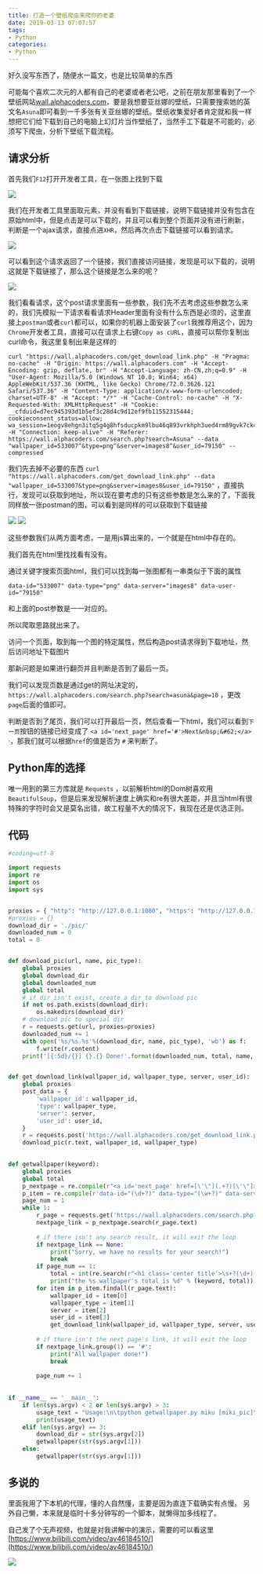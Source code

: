 ```yaml
---
title: 打造一个壁纸爬虫来爬你的老婆
date: 2019-03-13 07:07:57
tags: 
- Python
categories:
- Python
---
```


好久没写东西了，随便水一篇文，也是比较简单的东西

<!-- more -->

可能每个喜欢二次元的人都有自己的老婆或者老公吧，之前在朋友那里看到了一个壁纸网站[wall.alphacoders.com](https://wall.alphacoders.com)，要是我想要亚丝娜的壁纸，只需要搜索她的英文名`Asuna`即可看到一千多张有关亚丝娜的壁纸。壁纸收集爱好者肯定就和我一样想把它们给下载到自己的电脑上幻灯片当作壁纸了，当然手工下载是不可能的，必须写下爬虫，分析下壁纸下载流程。

## 请求分析

首先我们`F12`打开开发者工具，在一张图上找到下载

![](https://raw.githubusercontent.com/akkuman/pic/master/img/c0264382gy1g11dqnaw51j20ac077777.jpg)

我们在开发者工具里面取元素，并没有看到下载链接，说明下载链接并没有包含在原始html中，但是点击是可以下载的，并且可以看到整个页面并没有进行刷新，判断是一个ajax请求，直接点进`XHR`，然后再次点击下载链接可以看到请求。

![](https://raw.githubusercontent.com/akkuman/pic/master/img/c0264382gy1g11dw0idvpj212a0lwn62.jpg)

可以看到这个请求返回了一个链接，我们直接访问链接，发现是可以下载的，说明这就是下载链接了，那么这个链接是怎么来的呢？

![](https://raw.githubusercontent.com/akkuman/pic/master/img/c0264382gy1g11dy25rizj20o30d5gme.jpg)

我们看看请求，这个post请求里面有一些参数，我们先不去考虑这些参数怎么来的，我们先模拟一下请求看看请求Header里面有没有什么东西是必须的，这里直接上`postman`或者`curl`都可以，如果你的机器上面安装了`curl`我推荐用这个，因为`Chrome`开发者工具，直接可以在请求上右键`Copy as cURL`，直接可以帮你复制出curl命令，我这里复制出来是这样的

```
curl "https://wall.alphacoders.com/get_download_link.php" -H "Pragma: no-cache" -H "Origin: https://wall.alphacoders.com" -H "Accept-Encoding: gzip, deflate, br" -H "Accept-Language: zh-CN,zh;q=0.9" -H "User-Agent: Mozilla/5.0 (Windows NT 10.0; Win64; x64) AppleWebKit/537.36 (KHTML, like Gecko) Chrome/72.0.3626.121 Safari/537.36" -H "Content-Type: application/x-www-form-urlencoded; charset=UTF-8" -H "Accept: */*" -H "Cache-Control: no-cache" -H "X-Requested-With: XMLHttpRequest" -H "Cookie: __cfduid=d7ec945393d1b5ef3c28d4c9d12ef9fb11552315444; cookieconsent_status=allow; wa_session=1eogv8ehgn3itq5g4g8hfsducpkm9lbu46q893vrkhph3ued4rm89gvk7ck4fdg9k73cmrcdesoqj4crm1575vj3lfid9e67fpis661" -H "Connection: keep-alive" -H "Referer: https://wall.alphacoders.com/search.php?search=Asuna" --data "wallpaper_id=533007^&type=png^&server=images8^&user_id=79150" --compressed
```

我们先去掉不必要的东西 `curl "https://wall.alphacoders.com/get_download_link.php" --data "wallpaper_id=533007&type=png&server=images8&user_id=79150"` ，直接执行，发现可以获取到地址，所以现在要考虑的只有这些参数是怎么来的了，下面我同样放一张postman的图，可以看到是同样的可以获取到下载链接

![](https://raw.githubusercontent.com/akkuman/pic/master/img/c0264382gy1g11e4cniksj20hq04lwek.jpg)
![](https://raw.githubusercontent.com/akkuman/pic/master/img/c0264382gy1g11e7mv54sj20tx0cvgm5.jpg)

这些参数我们从两方面考虑，一是用js算出来的，一个就是在html中存在的。

我们首先在html里找找看有没有。

通过关键字搜索页面html，我们可以找到每一张图都有一串类似于下面的属性 

```
data-id="533007" data-type="png" data-server="images8" data-user-id="79150"
```

和上面的post参数是一一对应的。

所以爬取思路就出来了。

访问一个页面，取到每一个图的特定属性，然后构造post请求得到下载地址，然后访问地址下载图片

那新问题是如果进行翻页并且判断是否到了最后一页。

我们可以发现页数是通过get的网址决定的，`https://wall.alphacoders.com/search.php?search=asuna&page=10` ，更改`page`后面的值即可。

判断是否到了尾页，我们可以打开最后一页，然后查看一下html，我们可以看到`下一页`按钮的链接已经变成了 `<a id='next_page' href='#'>Next&nbsp;&#62;</a>` ·，那我们就可以根据`href`的值是否为 `#` 来判断了。

## Python库的选择

唯一用到的第三方库就是 `Requests` ，以前解析html的Dom树喜欢用`BeautifulSoup`，但是后来发现解析速度上确实和re有很大差距，并且当html有很特殊的字符时会又是莫名出错，故工程量不大的情况下，我现在还是优选正则。

## 代码

```python
#coding=utf-8

import requests
import re
import os
import sys


proxies = { "http": "http://127.0.0.1:1080", "https": "http://127.0.0.1:1080", }
#proxies = {}
download_dir = './pic/'
downloaded_num = 0
total = 0


def download_pic(url, name, pic_type):
    global proxies
    global download_dir
    global downloaded_num
    global total
    # if dir isn't exist, create a dir to download pic 
    if not os.path.exists(download_dir):
        os.makedirs(download_dir)
    # download pic to special dir
    r = requests.get(url, proxies=proxies)
    downloaded_num += 1
    with open('%s/%s.%s'%(download_dir, name, pic_type), 'wb') as f:
        f.write(r.content)
    print('[{:5d}/{}] {}.{} Done!'.format(downloaded_num, total, name, pic_type))


def get_download_link(wallpaper_id, wallpaper_type, server, user_id):
    global proxies
    post_data = {
        'wallpaper_id': wallpaper_id,
        'type': wallpaper_type,
        'server': server,
        'user_id': user_id,
    }
    r = requests.post('https://wall.alphacoders.com/get_download_link.php', data=post_data, proxies=proxies)
    download_pic(r.text, wallpaper_id, wallpaper_type)
    

def getwallpaper(keyword):
    global proxies
    global total
    p_nextpage = re.compile(r"<a id='next_page' href=[\'\"](.+?)[\'\"]>")
    p_item = re.compile(r'data-id="(\d+?)" data-type="(\w+?)" data-server="(\w+?)" data-user-id="(\d+?)"')
    page_num = 1
    while 1:
        r_page = requests.get('https://wall.alphacoders.com/search.php?search=%s&lang=Chinese&page=%d' % (keyword.lower(), page_num), proxies=proxies)
        nextpage_link = p_nextpage.search(r_page.text)
        
        # if there isn't any search result, it will exit the loop
        if nextpage_link == None:
            print("Sorry, we have no results for your search!")
            break
        if page_num == 1:
            total = int(re.search(r"<h1 class='center title'>\s+?(\d+)(.+?)\s+?</h1>", r_page.text).group(1))
            print("the %s wallpaper's total is %d" % (keyword, total))
        for item in p_item.findall(r_page.text):
            wallpaper_id = item[0]
            wallpaper_type = item[1]
            server = item[2]
            user_id = item[3]
            get_download_link(wallpaper_id, wallpaper_type, server, user_id)
        
        # if there isn't the next page's link, it will exit the loop
        if nextpage_link.group(1) == '#':
            print("All wallpaper done!")
            break
        
        page_num += 1
        
        
if __name__ == '__main__':
    if len(sys.argv) < 2 or len(sys.argv) > 3:
        usage_text = "Usage:\n\tpython getwallpaper.py miku [miki_pic]\nFirst param: the name of script\nSecond param: the wallpaper's keyword which you want to search\nThird param: the dir's name where you want to download in, optional, default in ./pic"
        print(usage_text)
    elif len(sys.argv) == 3:
        download_dir = str(sys.argv[2])
        getwallpaper(str(sys.argv[1]))
    else:
        getwallpaper(str(sys.argv[1]))
```

## 多说的

里面我用了下本机的代理，懂的人自然懂，主要是因为直连下载确实有点慢。
另外自己懒，本来就是临时十多分钟写的一个脚本，就懒得加多线程了。

自己发了个无声视频，也就是对我讲解中的演示，需要的可以看这里[https://www.bilibili.com/video/av46184510/](https://www.bilibili.com/video/av46184510/)

![](https://raw.githubusercontent.com/akkuman/pic/master/img/c0264382gy1g11eqgyz2cj20pt0gl0ts.jpg)